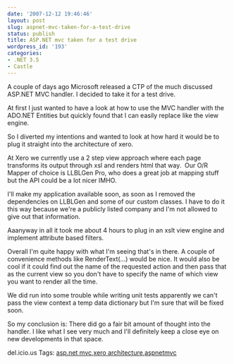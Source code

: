 ```yaml
---
date: '2007-12-12 19:46:46'
layout: post
slug: aspnet-mvc-taken-for-a-test-drive
status: publish
title: ASP.NET mvc taken for a test drive
wordpress_id: '193'
categories:
- .NET 3.5
- Castle
---
```


A couple of days ago Microsoft released a CTP of the much discussed ASP.NET MVC handler. I decided to take it for a test drive.

 

At first I just wanted to have a look at how to use the MVC handler with the ADO.NET Entities but quickly found that I can easily replace like the view engine.

 

So I diverted my intentions and wanted to look at how hard it would be to plug it straight into the architecture of xero.

 

At Xero we currently use a 2 step view approach where each page transforms its output through xsl and renders html that way.  Our O/R Mapper of choice is LLBLGen Pro, who does a great job at mapping stuff but the API could be a lot nicer IMHO.

 

I'll make my application available soon, as soon as I removed the dependencies on LLBLGen and some of our custom classes. I have to do it this way because we're a publicly listed company and I'm not allowed to give out that information.

 

Aaanyway in all it took me about 4 hours to plug in an xslt view engine and implement attribute based filters.

 

Overall I'm quite happy with what I'm seeing that's in there. A couple of convenience methods like RenderText(...) would be nice. It would also be cool if it could find out the name of the requested action and then pass that as the current view so you don't have to specify the name of which view you want to render all the time.

 

We did run into some trouble while writing unit tests apparently we can't pass the view context a temp data dictionary but I'm sure that will be fixed soon.

 

So my conclusion is: There did go a fair bit amount of thought into the handler. I like what I see very much and I'll definitely keep a close eye on new developments in that space.

 

del.icio.us Tags: [asp.net mvc](http://del.icio.us/popular/asp.net%20mvc),[xero architecture](http://del.icio.us/popular/xero%20architecture),[aspnetmvc](http://del.icio.us/popular/aspnetmvc)
